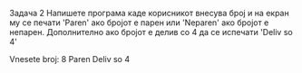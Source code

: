 Задача 2
Напишете програма каде корисникот внесува број и на екран му се печати 'Paren' ако бројот е парен или 'Neparen' ако бројот е непарен. Дополнително ако бројот е делив со 4 да се испечати 'Deliv so 4'

Vnesete broj:
8
Paren
Deliv so 4